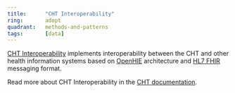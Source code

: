 ```yaml
---
title:      "CHT Interoperability"
ring:       adopt
quadrant:   methods-and-patterns
tags:       [data]
---
```


[CHT Interoperability](https://github.com/medic/cht-interoperability) implements interoperability between the CHT and other health information systems based on [OpenHIE](https://ohie.org/) architecture and [HL7 FHIR](https://www.hl7.org/fhir/index.html) messaging format.

Read more about CHT Interoperability in the [CHT documentation](https://docs.communityhealthtoolkit.org/building/interoperability/).